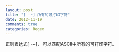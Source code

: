 ```yaml
---
layout: post
title: "[ -~] 所有的可打印字符"
date: 2012-11-19
comments: true
categories: Regex
---
```

正则表达式[ -~]， 可以匹配ASCII中所有的可打印字符。<br />
